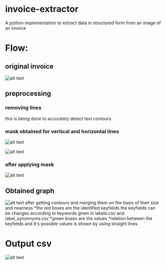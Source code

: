 # invoice-extractor
A python implementation to extract data in structured form from an image of an invoice

# Flow:
## original invoice 
![alt text](https://github.com/piyushmathur17/invoice-extractor/blob/master/invoice_images/sample_output_original.png)

## preprocessing

### removing lines
this is being done to accurately detect text contours

### mask obtained for vertical and horizontal lines
![alt text](https://github.com/piyushmathur17/invoice-extractor/blob/master/invoice_images/X_lines.jpg)

![alt text](https://github.com/piyushmathur17/invoice-extractor/blob/master/invoice_images/Y_lines.jpg)

### after applying mask
![alt text](https://github.com/piyushmathur17/invoice-extractor/blob/master/invoice_images/lines_removed.jpg)

## Obtained graph
![alt text](https://github.com/piyushmathur17/invoice-extractor/blob/master/invoice_images/graph.jpg)
after getting contours and merging them on the basis of their size and nearness
*the red boxes are the identified keyfields
 the keyfields can be changes according to keywords given in labels.csv and label_synonnyms.csv
*green boxes are the values
*relation between the keyfields and it's possible values is shown by using straight lines

# Output csv
![alt text](https://github.com/piyushmathur17/invoice-extractor/blob/master/invoice_images/output.png)

